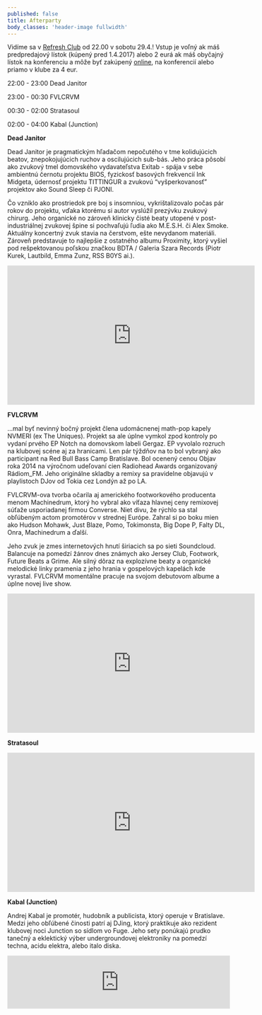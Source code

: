 ```yaml
---
published: false
title: Afterparty
body_classes: 'header-image fullwidth'
---
```


Vidíme sa v [Refresh Club](https://www.google.sk/maps/place/RE:FRESH+music+club+%26+restaurant/@48.1426876,17.1042189,17z/data=!3m1!4b1!4m5!3m4!1s0x476c895d3600526d:0x227e556b66efc568!8m2!3d48.1426876!4d17.1064076?hl=en) od 22.00 v sobotu 29.4.! Vstup je voľný ak máš predpredajový lístok (kúpený pred 1.4.2017) alebo 2 eurá ak máš obyčajný lístok na konferenciu a môže byť zakúpený [online](https://ti.to/sensorium2017/sensorium2017), na konferencií alebo priamo v klube za 4 eur. 

22:00 - 23:00 Dead Janitor

23:00 - 00:30 FVLCRVM

00:30 - 02:00 Stratasoul

02:00 - 04:00 Kabal (Junction)

**Dead Janitor**

Dead Janitor je pragmatickým hľadačom nepočutého v tme kolidujúcich beatov, znepokojujúcich ruchov a oscilujúcich sub-bás. Jeho práca pôsobí ako zvukový tmel domovského vydavateľstva Exitab - spája v sebe ambientnú černotu projektu BIOS, fyzickosť basových frekvencií Ink Midgeta, údernosť projektu TITTINGUR a zvukovú “vyšperkovanosť” projektov ako Sound Sleep či PJONI. 

Čo vzniklo ako prostriedok pre boj s insomniou, vykrištalizovalo počas pár rokov do projektu, vďaka ktorému si autor vyslúžil prezývku zvukový chirurg. Jeho organické no zároveň klinicky čisté beaty utopené v post-industriálnej zvukovej špine si pochvaľujú ľudia ako M.E.S.H. či Alex Smoke. Aktuálny koncertný zvuk stavia na čerstvom, ešte nevydanom materiáli. Zároveň predstavuje to najlepšie z ostatného albumu Proximity, ktorý vyšiel pod rešpektovanou poľskou značkou BDTA / Galeria Szara Records (Piotr Kurek, Lautbild, Emma Zunz, RSS B0YS ai.).

<iframe width="560" height="315" src="https://www.youtube.com/embed/QbU_eyeGqps" frameborder="0" allowfullscreen></iframe>

**FVLCRVM**

…mal byť nevinný bočný projekt člena udomácnenej math-pop kapely NVMERI (ex The Uniques). Projekt sa ale úplne vymkol zpod kontroly po vydaní prvého EP Notch na domovskom labeli Gergaz. EP vyvolalo rozruch na klubovej scéne aj za hranicami. Len pár týždňov na to bol vybraný ako participant na Red Bull Bass Camp Bratislave. Bol ocenený cenou Objav roka 2014 na výročnom udeľovaní cien Radiohead Awards organizovaný Rádiom_FM. Jeho originálne skladby a remixy sa pravidelne objavujú v playlistoch DJov od Tokia cez Londýn až po LA.    

FVLCRVM-ova tvorba očarila aj amerického footworkového producenta menom Machinedrum, ktorý ho vybral ako víťaza hlavnej ceny remixovej súťaže usporiadanej firmou Converse. Niet divu, že rýchlo sa stal obľúbeným actom promotérov v strednej Európe. Zahral si po boku mien ako Hudson Mohawk, Just Blaze, Pomo, Tokimonsta, Big Dope P, Falty DL, Onra, Machinedrum a ďalší.    

Jeho zvuk je zmes internetových hnutí širiacich sa po sieti Soundcloud. Balancuje na pomedzí žánrov dnes známych ako Jersey Club, Footwork, Future Beats a Grime. Ale silný dôraz na explozívne beaty a organické melodické linky pramenia z jeho hrania v gospelových kapelách kde vyrastal. FVLCRVM momentálne pracuje na svojom debutovom albume a úplne novej live show.  

<iframe width="560" height="315" src="https://www.youtube.com/embed/kkhjGOQUHsE" frameborder="0" allowfullscreen></iframe>

**Stratasoul**

<iframe width="560" height="315" src="https://www.youtube.com/embed/oglCsxFQOQg" frameborder="0" allowfullscreen></iframe>

**Kabal (Junction)**

Andrej Kabal je promotér, hudobník a publicista, ktorý operuje v Bratislave. Medzi jeho obľúbené  činosti patrí aj DJing, ktorý praktikuje ako rezident klubovej noci Junction so sídlom vo Fuge. Jeho sety ponúkajú prudko tanečný a eklektický výber undergroundovej elektroniky na pomedzí techna, acidu elektra, alebo italo diska.

<iframe width="100%" height="120" src="https://www.mixcloud.com/widget/iframe/?feed=https%3A%2F%2Fwww.mixcloud.com%2Fjacqueskustod%2Frehearsal%2F&hide_cover=1&light=1" frameborder="0"></iframe>
